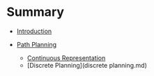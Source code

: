 # Summary

* [Introduction](README.md)

* [Path Planning](path_planning.md)
  * [Continuous Representation](continuous_representation.md)
  * [Discrete Planning](discrete planning.md)